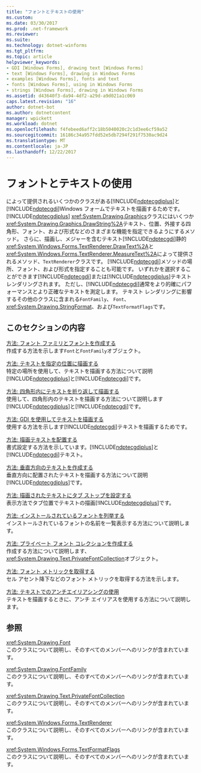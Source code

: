 ```yaml
---
title: "フォントとテキストの使用"
ms.custom: 
ms.date: 03/30/2017
ms.prod: .net-framework
ms.reviewer: 
ms.suite: 
ms.technology: dotnet-winforms
ms.tgt_pltfrm: 
ms.topic: article
helpviewer_keywords:
- GDI [Windows Forms], drawing text [Windows Forms]
- text [Windows Forms], drawing in Windows Forms
- examples [Windows Forms], fonts and text
- fonts [Windows Forms], using in Windows Forms
- strings [Windows Forms], drawing in Windows Forms
ms.assetid: d43640f3-da94-4df2-a29d-a9d021a1c069
caps.latest.revision: "16"
author: dotnet-bot
ms.author: dotnetcontent
manager: wpickett
ms.workload: dotnet
ms.openlocfilehash: f4febeed6aff2c18b5040020c2c1d3ee6cf59a52
ms.sourcegitcommit: 16186c34a957fdd52e5db7294f291f7530ac9d24
ms.translationtype: MT
ms.contentlocale: ja-JP
ms.lasthandoff: 12/22/2017
---
```

# <a name="using-fonts-and-text"></a>フォントとテキストの使用
によって提供されるいくつかのクラスがある[!INCLUDE[ndptecgdiplus](../../../../includes/ndptecgdiplus-md.md)]と[!INCLUDE[ndptecgdi](../../../../includes/ndptecgdi-md.md)]Windows フォームでテキストを描画するためです。 [!INCLUDE[ndptecgdiplus](../../../../includes/ndptecgdiplus-md.md)] <xref:System.Drawing.Graphics>クラスにはいくつか<xref:System.Drawing.Graphics.DrawString%2A>テキスト、位置、外接する四角形、フォント、および形式などのさまざまな機能を指定できるようにするメソッド。 さらに、描画し、メジャーを含むテキスト[!INCLUDE[ndptecgdi](../../../../includes/ndptecgdi-md.md)]静的<xref:System.Windows.Forms.TextRenderer.DrawText%2A>と<xref:System.Windows.Forms.TextRenderer.MeasureText%2A>によって提供されるメソッド、`TextRenderer`クラスです。 [!INCLUDE[ndptecgdi](../../../../includes/ndptecgdi-md.md)]メソッドの場所、フォント、および形式を指定することも可能です。 いずれかを選択することができます[!INCLUDE[ndptecgdi](../../../../includes/ndptecgdi-md.md)]または[!INCLUDE[ndptecgdiplus](../../../../includes/ndptecgdiplus-md.md)]テキスト レンダリングされます。 ただし、[!INCLUDE[ndptecgdi](../../../../includes/ndptecgdi-md.md)]通常をより的確にパフォーマンスとより正確なテキストを測定します。 テキスト レンダリングに影響するその他のクラスに含まれる`FontFamily`、 `Font`、 <xref:System.Drawing.StringFormat>、および`TextFormatFlags`です。  
  
## <a name="in-this-section"></a>このセクションの内容  
 [方法: フォント ファミリとフォントを作成する](../../../../docs/framework/winforms/advanced/how-to-construct-font-families-and-fonts.md)  
 作成する方法を示します`Font`と`FontFamily`オブジェクト。  
  
 [方法: テキストを指定の位置に描画する](../../../../docs/framework/winforms/advanced/how-to-draw-text-at-a-specified-location.md)  
 特定の場所を使用して、テキストを描画する方法について説明[!INCLUDE[ndptecgdiplus](../../../../includes/ndptecgdiplus-md.md)]と[!INCLUDE[ndptecgdi](../../../../includes/ndptecgdi-md.md)]です。  
  
 [方法: 四角形内にテキストを折り返して描画する](../../../../docs/framework/winforms/advanced/how-to-draw-wrapped-text-in-a-rectangle.md)  
 使用して、四角形内のテキストを描画する方法について説明します[!INCLUDE[ndptecgdiplus](../../../../includes/ndptecgdiplus-md.md)]と[!INCLUDE[ndptecgdi](../../../../includes/ndptecgdi-md.md)]です。  
  
 [方法: GDI を使用してテキストを描画する](../../../../docs/framework/winforms/advanced/how-to-draw-text-with-gdi.md)  
 使用する方法を示します[!INCLUDE[ndptecgdi](../../../../includes/ndptecgdi-md.md)]テキストを描画するためです。  
  
 [方法: 描画テキストを配置する](../../../../docs/framework/winforms/advanced/how-to-align-drawn-text.md)  
 書式設定する方法を示しています。[!INCLUDE[ndptecgdiplus](../../../../includes/ndptecgdiplus-md.md)]と[!INCLUDE[ndptecgdi](../../../../includes/ndptecgdi-md.md)]テキスト。  
  
 [方法: 垂直方向のテキストを作成する](../../../../docs/framework/winforms/advanced/how-to-create-vertical-text.md)  
 垂直方向に配置されたテキストを描画する方法について説明[!INCLUDE[ndptecgdiplus](../../../../includes/ndptecgdiplus-md.md)]です。  
  
 [方法: 描画されたテキストにタブ ストップを設定する](../../../../docs/framework/winforms/advanced/how-to-set-tab-stops-in-drawn-text.md)  
 表示方法でタブ位置でテキストの描画[!INCLUDE[ndptecgdiplus](../../../../includes/ndptecgdiplus-md.md)]です。  
  
 [方法: インストールされているフォントを列挙する](../../../../docs/framework/winforms/advanced/how-to-enumerate-installed-fonts.md)  
 インストールされているフォントの名前を一覧表示する方法について説明します。  
  
 [方法: プライベート フォント コレクションを作成する](../../../../docs/framework/winforms/advanced/how-to-create-a-private-font-collection.md)  
 作成する方法について説明します、<xref:System.Drawing.Text.PrivateFontCollection>オブジェクト。  
  
 [方法: フォント メトリックを取得する](../../../../docs/framework/winforms/advanced/how-to-obtain-font-metrics.md)  
 セル アセント降下などのフォント メトリックを取得する方法を示します。  
  
 [方法: テキストでのアンチエイリアシングの使用](../../../../docs/framework/winforms/advanced/how-to-use-antialiasing-with-text.md)  
 テキストを描画するときに、アンチ エイリアスを使用する方法について説明します。  
  
## <a name="reference"></a>参照  
 <xref:System.Drawing.Font>  
 このクラスについて説明し、そのすべてのメンバーへのリンクが含まれています。  
  
 <xref:System.Drawing.FontFamily>  
 このクラスについて説明し、そのすべてのメンバーへのリンクが含まれています。  
  
 <xref:System.Drawing.Text.PrivateFontCollection>  
 このクラスについて説明し、そのすべてのメンバーへのリンクが含まれています。  
  
 <xref:System.Windows.Forms.TextRenderer>  
 このクラスについて説明し、そのすべてのメンバーへのリンクが含まれています。  
  
 <xref:System.Windows.Forms.TextFormatFlags>  
 このクラスについて説明し、そのすべてのメンバーへのリンクが含まれています。
